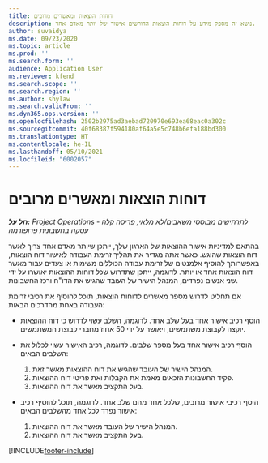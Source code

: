 ```yaml
---
title: דוחות הוצאות ומאשרים מרובים
description: נושא זה מספק מידע על דוחות הוצאות הדורשים אישור של יותר מאדם אחד.
author: suvaidya
ms.date: 09/23/2020
ms.topic: article
ms.prod: ''
ms.search.form: ''
audience: Application User
ms.reviewer: kfend
ms.search.scope: ''
ms.search.region: ''
ms.author: shylaw
ms.search.validFrom: ''
ms.dyn365.ops.version: ''
ms.openlocfilehash: 2502b2975ad3aebad720970e693ea68eac0a302c
ms.sourcegitcommit: 40f68387f594180af64a5e5c748b6efa188bd300
ms.translationtype: HT
ms.contentlocale: he-IL
ms.lasthandoff: 05/10/2021
ms.locfileid: "6002057"
---
```

# <a name="expense-reports-and-multiple-approvers"></a>דוחות הוצאות ומאשרים מרובים

_**חל על:** Project Operations לתרחישים מבוססי משאבים/לא מלאי, פריסה קלה - עסקה בחשבונית פרופורמה_

בהתאם למדיניות אישור ההוצאות של הארגון שלך, ייתכן שיותר מאדם אחד צריך לאשר דוח הוצאות שהוגש. כאשר אתה מגדיר את תהליך זרימת העבודה לאישור דוח הוצאות, באפשרותך להוסיף אלמנטים של זרימת עבודה הכוללים משימות או צעדים עבור מאשר דוח הוצאות אחד או יותר. לדוגמה, ייתכן שתדרוש שכל דוחות ההוצאות יאושרו על ידי שני אנשים נפרדים, המנהל הישיר של העובד שהגיש את הדו"ח ורכז החשבונות.

אם תחליט לדרוש מספר מאשרים לדוחות הוצאות, תוכל להוסיף את רכיבי זרימת העבודה באחת מהדרכים הבאות:

- הוסף רכיב אישור אחד בעל שלב אחד. לדוגמה, השלב עשוי לדרוש כי דוח ההוצאות יוקצה לקבוצת משתמשים, ויאושר על ידי 50 אחוז מחברי קבוצת המשתמשים.
- הוסף רכיב אישור אחד בעל מספר שלבים. לדוגמה, רכיב האישור עשוי לכלול את השלבים הבאים:

    1. המנהל הישיר של העובד שהגיש את דוח ההוצאות מאשר זאת.
    2. פקיד החשבונות הזכאים מאמת את הקבלות ואת פריטי דוח ההוצאות.
    3. בעל התקציב מאשר את דוח ההוצאות.

- הוסף רכיבי אישור מרובים, שלכל אחד מהם שלב אחד. לדוגמה, תוכל להוסיף רכיב אישור נפרד לכל אחד מהשלבים הבאים:

    1. המנהל הישיר של העובד מאשר את דוח ההוצאות.
    2. בעל התקציב מאשר את דוח ההוצאות.


[!INCLUDE[footer-include](../includes/footer-banner.md)]